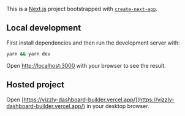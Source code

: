 This is a [Next.js](https://nextjs.org/) project bootstrapped with [`create-next-app`](https://github.com/vercel/next.js/tree/canary/packages/create-next-app).

## Local development

First install dependencies and then run the development server with:

```bash
yarn && yarn dev
```

Open [http://localhost:3000](http://localhost:3000) with your browser to see the result.

## Hosted project

Open [https://vizzly-dashboard-builder.vercel.app/](https://vizzly-dashboard-builder.vercel.app/) in your desktop browser.
